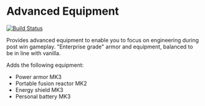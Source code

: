 # Advanced Equipment
[![Build Status](https://travis-ci.org/DanielSolyom/advanced-equipment.svg?branch=master)](https://travis-ci.org/DanielSolyom/advanced-equipment)

Provides advanced equipment to enable you to focus on engineering during post win gameplay.
"Enterprise grade" armor and equipment, balanced to be in line with vanilla.

Adds the following equipment:
- Power armor MK3
- Portable fusion reactor MK2
- Energy shield MK3
- Personal battery MK3